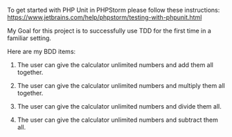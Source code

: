 To get started with PHP Unit in PHPStorm please follow these instructions:
https://www.jetbrains.com/help/phpstorm/testing-with-phpunit.html

My Goal for this project is to successfully use TDD for the first time in a familiar setting.

Here are my BDD items:

1. The user can give the calculator unlimited numbers and add them all together.

2. The user can give the calculator unlimited numbers and multiply them all together.

3. The user can give the calculator unlimited numbers and divide them all.

4. The user can give the calculator unlimited numbers and subtract them all.